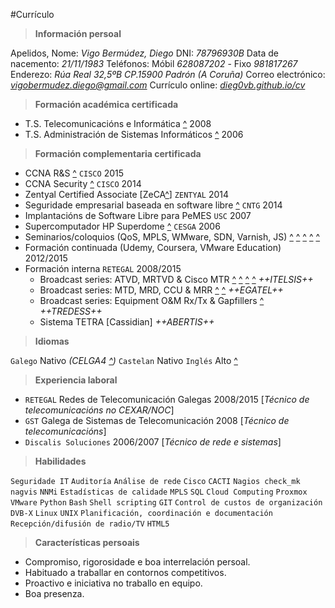 #Currículo

>**Información persoal**

Apelidos, Nome:		*Vigo Bermúdez, Diego*
DNI:				*78796930B*
Data de nacemento:	*21/11/1983*
Teléfonos:			Móbil *628087202* - Fixo *981817267*
Enderezo:			*Rúa Real 32,5ºB CP.15900 Padrón (A Coruña)*
Correo electrónico: *[vigobermudez.diego@gmail.com](mailto:vigobermudez.diego@gmail.com)*
Currículo online:	*[dieg0vb.github.io/cv](http://dieg0vb.github.io/cv)*


>**Formación académica certificada**

- T.S. Telecomunicacións e Informática	[^](http://dieg0vb.github.io/cv/ts_tsi.pdf) 2008
- T.S. Administración de Sistemas Informáticos [^](http://dieg0vb.github.io/cv/ts_asi.pdf)	2006

>**Formación complementaria certificada**

- CCNA R&S [^](http://dieg0vb.github.io/cv/CCNA-RS.pdf) `CISCO` 							2015
- CCNA Security [^](http://dieg0vb.github.io/cv/CCNA-S.pdf) `CISCO`							2014
- Zentyal Certified Associate [ZeCA[^](http://dieg0vb.github.io/cv/zentyal.pdf)] `ZENTYAL` 2014
- Seguridade empresarial baseada en software libre [^](http://dieg0vb.github.io/cv/SecUNIX.pdf) `CNTG`       	2014
- Implantacións de Software Libre para PeMES `USC`			2007
- Supercomputador HP Superdome [^](http://dieg0vb.github.io/cv/HP-Superdome.pdf) `CESGA` 					2006
- Seminarios/coloquios (QoS, MPLS, WMware, SDN, Varnish, JS) [^](http://dieg0vb.github.io/cv/seminario1.pdf) [^](http://dieg0vb.github.io/cv/seminario2.pdf) [^](http://dieg0vb.github.io/cv/seminario3.pdf) [^](http://dieg0vb.github.io/cv/seminario4.pdf) [^](http://dieg0vb.github.io/cv/html5.pdf)
- Formación continuada (Udemy, Coursera, VMware Education) 		2012/2015
- Formación interna `RETEGAL`						2008/2015
	- Broadcast series: ATVD, MRTVD & Cisco MTR	 [^](http://dieg0vb.github.io/cv/ITELSIS1.pdf) [^](http://dieg0vb.github.io/cv/ITELSIS2.pdf) [^](http://dieg0vb.github.io/cv/ITELSIS3.pdf) [^](http://dieg0vb.github.io/cv/ITELSIS4.pdf)			*++ITELSIS++*
	- Broadcast series: MTD, MRD, CCU & MRR	 [^](http://dieg0vb.github.io/cv/EGATEL1.pdf) [^](http://dieg0vb.github.io/cv/EGATEL2.pdf)			*++EGATEL++*
	- Broadcast series: Equipment O&M Rx/Tx & Gapfillers  [^](http://dieg0vb.github.io/cv/TRedes1.pdf)		*++TREDESS++*
	- Sistema TETRA [Cassidian]		*++ABERTIS++*

>**Idiomas**

`Galego`	Nativo _(CELGA4 [^](http://dieg0vb.github.io/cv/celga.pdf))_
`Castelan`  Nativo
`Inglés`	Alto  [^](http://dieg0vb.github.io/cv/first.pdf)

>**Experiencia laboral**

- `RETEGAL` Redes de Telecomunicación Galegas 				2008/2015 [_Técnico de telecomunicacións no CEXAR/NOC_]
- `GST`  Galega de Sistemas de Telecomunicación 			2008 [_Técnico de telecomunicacións_]
- `Discalis Soluciones`  			     					2006/2007 [_Técnico de rede e sistemas_]

>**Habilidades**

`Seguridade IT` `Auditoría` `Análise de rede` `Cisco` `CACTI` `Nagios check_mk nagvis` `NNMi` `Estadísticas de calidade` `MPLS`  `SQL` `Cloud Computing` `Proxmox` `VMware` `Python` `Bash` `Shell scripting` `GIT` `Control de custos de organización` `DVB-X` `Linux` `UNIX` `Planificación, coordinación e documentación` `Recepción/difusión de radio/TV` `HTML5`

>**Características persoais**

- Compromiso, rigorosidade e boa interrelación persoal.
- Habituado a traballar en contornos competitivos.
- Proactivo e iniciativa no traballo en equipo.
- Boa presenza.